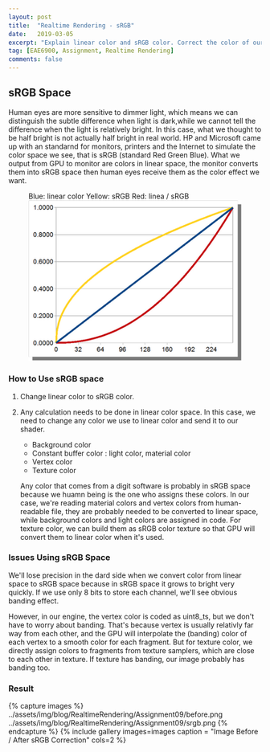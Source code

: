 ```yaml
---
layout: post
title:  "Realtime Rendering - sRGB"
date:   2019-03-05
excerpt: "Explain linear color and sRGB color. Correct the color of our previous images"
tag: [EAE6900, Assignment, Realtime Rendering]
comments: false
---
```


## sRGB Space
Human eyes are more sensitive to dimmer light, which means we can distinguish the subtle difference when light is dark,while we cannot tell the difference when the light is relatively bright. In this case, what we thought to be half bright is not actually half bright in real world. HP and Microsoft came up with an standarnd for monitors, printers and the Internet to simulate the color space we see, that is sRGB (standard Red Green Blue). What we output from GPU to monitor are colors in linear space, the monitor converts them into sRGB space then human eyes receive them as the color effect we want.

<figure>
    Blue: linear color  Yellow: sRGB    Red: linea / sRGB
	<a href="    ../assets/img/blog/RealtimeRendering/Assignment09/1.png"><img src="    ../assets/img/blog/RealtimeRendering/Assignment09/1.png"></a>
</figure>

### How to Use sRGB space
1. Change linear color to sRGB color. 
2. Any calculation needs to be done in linear color space. In this case, we need to change any color we use to linear color and send it to our shader.
    * Background color
    * Constant buffer color : light color, material color
    * Vertex color
    * Texture color 
    
    Any color that comes from a digit software is probably in sRGB space because we huamn being is the one who assigns these colors. In our case, we're reading material colors and vertex colors from human-readable file, they are probably needed to be converted to linear space, while background colors and light colors are assigned in code.
    For texture color, we can build them as sRGB color texture so that GPU will convert them to linear color when it's used.

### Issues Using sRGB Space
We'll lose precision in the dard side when we convert color from linear space to sRGB space because in sRGB space it grows to bright very quickly. If we use only 8 bits to store each channel, we'll see obvious banding effect.

However, in our engine, the vertex color is coded as uint8_ts, but we don't have to worry about banding. That's because vertex is usually relativly far way from each other, and the GPU will interpolate the (banding) color of each vertex to a smooth color for each fragment. But for texture color, we directly assign colors to fragments from texture samplers, which are close to each other in texture. If texture has banding, our image probably has banding too.

### Result

{% capture images %}
    ../assets/img/blog/RealtimeRendering/Assignment09/before.png
    ../assets/img/blog/RealtimeRendering/Assignment09/srgb.png
{% endcapture %}
{% include gallery images=images caption = "Image Before / After sRGB Correction" cols=2 %}


    

    